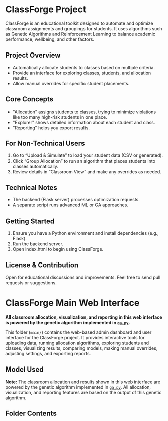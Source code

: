 # ClassForge Project

ClassForge is an educational toolkit designed to automate and optimize classroom assignments and groupings for students. It uses algorithms such as Genetic Algorithms and Reinforcement Learning to balance academic performance, wellbeing, and other factors.

## Project Overview
- Automatically allocate students to classes based on multiple criteria.  
- Provide an interface for exploring classes, students, and allocation results.  
- Allow manual overrides for specific student placements.

## Core Concepts
- "Allocation" assigns students to classes, trying to minimize violations like too many high-risk students in one place.  
- "Explorer" shows detailed information about each student and class.  
- "Reporting" helps you export results.

## For Non-Technical Users
1. Go to “Upload & Simulate” to load your student data (CSV or generated).  
2. Click “Group Allocation” to run an algorithm that places students into classes automatically.  
3. Review details in “Classroom View” and make any overrides as needed.  

## Technical Notes
- The backend (Flask server) processes optimization requests.  
- A separate script runs advanced ML or GA approaches.  

## Getting Started
1. Ensure you have a Python environment and install dependencies (e.g., Flask).  
2. Run the backend server.  
3. Open index.html to begin using ClassForge.  

## License & Contribution
Open for educational discussions and improvements. Feel free to send pull requests or suggestions.

# ClassForge Main Web Interface

**All classroom allocation, visualization, and reporting in this web interface is powered by the genetic algorithm implemented in [`ga.py`](../main/ga.py).**

This folder (`main/`) contains the web-based admin dashboard and user interface for the ClassForge project. It provides interactive tools for uploading data, running allocation algorithms, exploring students and classes, visualizing results, comparing models, making manual overrides, adjusting settings, and exporting reports.

## Model Used

**Note:** The classroom allocation and results shown in this web interface are powered by the genetic algorithm implemented in [`ga.py`](../main/ga.py). All allocation, visualization, and reporting features are based on the output of this genetic algorithm.

## Folder Contents

